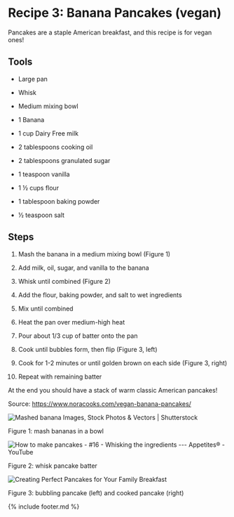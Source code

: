 # Recipe 3: Banana Pancakes (vegan)

Pancakes are a staple American breakfast, and this recipe is for vegan
ones!

## Tools

- Large pan

- Whisk

- Medium mixing bowl

- 1 Banana

- 1 cup Dairy Free milk

- 2 tablespoons cooking oil

- 2 tablespoons granulated sugar

- 1 teaspoon vanilla

- 1 ½ cups flour

- 1 tablespoon baking powder

- ½ teaspoon salt

## Steps

1. Mash the banana in a medium mixing bowl (Figure 1)

2. Add milk, oil, sugar, and vanilla to the banana

3. Whisk until combined (Figure 2)

4. Add the flour, baking powder, and salt to wet ingredients

5. Mix until combined

6. Heat the pan over medium-high heat

7. Pour about 1/3 cup of batter onto the pan

8. Cook until bubbles form, then flip (Figure 3, left)

9. Cook for 1-2 minutes or until golden brown on each side (Figure 3,
    right)

10. Repeat with remaining batter

At the end you should have a stack of warm classic American pancakes!

Source: <https://www.noracooks.com/vegan-banana-pancakes/>

![Mashed banana Images, Stock Photos &amp; Vectors \|
Shutterstock](images/media/image13.jpeg)

Figure 1: mash bananas in a bowl

![How to make pancakes - #16 - Whisking the ingredients --- Appetites® -
YouTube](images/media/image14.jpeg)

Figure 2: whisk pancake batter

![Creating Perfect Pancakes for Your Family
Breakfast](images/media/image15.jpeg)

Figure 3: bubbling pancake (left) and cooked pancake (right)

{% include footer.md %}
